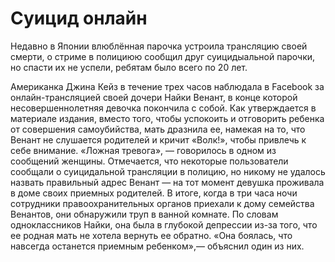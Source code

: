 # Суицид онлайн

Недавно в  Японии влюблённая парочка устроила трансляцию своей смерти, о стриме в полициюю сообщил друг суицидыальной парочки,
но спасти их не успели, ребятам было всего по 20 лет.

Американка Джина Кейз в течение трех часов наблюдала в Facebook за онлайн-трансляцией своей дочери Найки Венант, в конце которой
несовершеннолетняя девочка покончила с собой. Как утверждается в материале издания, вместо того, чтобы успокоить и отговорить ребенка от 
совершения самоубийства, мать дразнила ее, намекая на то, что Венант не слушается родителей и кричит «Волк!», чтобы привлечь
к себе внимание. 
«Ложная тревога», — говорилось в одном из сообщений женщины. Отмечается, что некоторые пользователи сообщали о
суицидальной трансляции в полицию, но никому не удалось назвать правильный адрес Венант — на тот момент девушка проживала в доме своих
приемных родителей. В итоге, когда в три часа ночи сотрудники правоохранительных органов приехали к дому семейства Венантов,
они обнаружили труп в ванной комнате. По словам одноклассников Найки, она была в глубокой депрессии из-за того, что ее родная мать не хотела
вернуть ее обратно. «Она боялась, что навсегда останется приемным ребенком»,— объяснил один из них.

